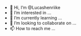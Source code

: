 - 👋 Hi, I’m @Lucashenriike
- 👀 I’m interested in ...
- 🌱 I’m currently learning ...
- 💞️ I’m looking to collaborate on ...
- 📫 How to reach me ...

<!---
Lucashenriike/Lucashenriike is a ✨ special ✨ repository because its `README.md` (this file) appears on your GitHub profile.
You can click the Preview link to take a look at your changes.
--->
